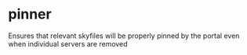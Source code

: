 # pinner
Ensures that relevant skyfiles will be properly pinned by the portal even when individual servers are removed
